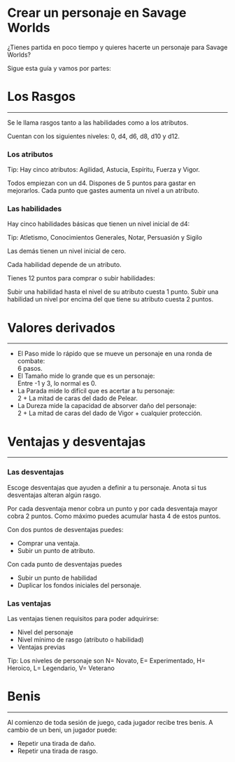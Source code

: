 
Crear un personaje en Savage Worlds
===================================

¿Tienes partida en poco tiempo y quieres hacerte un personaje para Savage Worlds?


Sigue esta guía y vamos por partes:


# Los Rasgos
------------

Se le llama rasgos tanto a las habilidades como a los atributos.

Cuentan con los siguientes niveles: 0, d4, d6, d8, d10 y d12.

### Los atributos

Tip: Hay cinco atributos: Agilidad, Astucia, Espíritu, Fuerza y Vigor.

Todos empiezan con un d4.
Dispones de 5 puntos para gastar en mejorarlos.
Cada punto que gastes aumenta un nivel a un atributo. 


### Las habilidades

Hay cinco habilidades básicas que tienen un nivel inicial de d4:

Tip: Atletismo, Conocimientos Generales, Notar, Persuasión y Sigilo

Las demás tienen un nivel inicial de cero. 

Cada habilidad depende de un atributo. 

Tienes 12 puntos para comprar o subir habilidades:

Subir una habilidad hasta el nivel de su atributo cuesta 1 punto.
Subir una habilidad un nivel por encima del que tiene su atributo cuesta 2 puntos.


# Valores derivados
------------
 - El Paso mide lo rápido que se mueve un personaje en una ronda de combate:   
     6 pasos.  
 - El Tamaño mide lo grande que es un personaje:  
     Entre -1 y 3, lo normal es 0.  
 - La Parada mide lo difícil que es acertar a tu personaje:  
     2 + La mitad de caras del dado de Pelear.  
 - La Dureza mide la capacidad de absorver daño del personaje:  
     2 + La mitad de caras del dado de Vigor + cualquier protección.  


# Ventajas y desventajas
------------
### Las desventajas

Escoge desventajas que ayuden a definir a tu personaje.
Anota si tus desventajas alteran algún rasgo.

Por cada desventaja menor cobra un punto y por cada desventaja mayor cobra 2 puntos. 
Como máximo puedes acumular hasta 4 de estos puntos. 

Con dos puntos de desventajas puedes: 
 - Comprar una ventaja.
 - Subir un punto de atributo.

Con cada punto de desventajas puedes
 - Subir un punto de habilidad
 - Duplicar los fondos iniciales del personaje.

### Las ventajas

Las ventajas tienen requisitos para poder adquirirse: 
- Nivel del personaje
- Nivel mínimo de rasgo (atributo o habilidad)
- Ventajas previas

Tip: Los niveles de personaje son  N= Novato, E= Experimentado, H= Heroico, L= Legendario, V= Veterano




# Benis
------------

Al comienzo de toda sesión de juego, cada jugador recibe tres benis.
A cambio de un beni, un jugador puede: 
 - Repetir una tirada de daño.
 - Repetir una tirada de rasgo.



      













